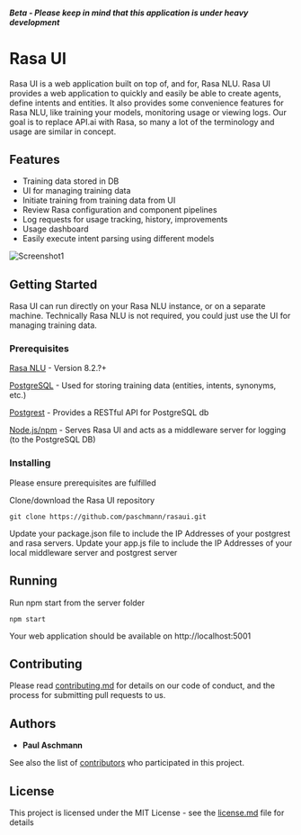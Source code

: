 ##### Beta - Please keep in mind that this application is under heavy development

# Rasa UI

Rasa UI is a web application built on top of, and for, Rasa NLU. Rasa UI provides a web application to quickly and easily be able to create agents, define intents and entities. It also provides some convenience features for Rasa NLU, like training your models, monitoring usage or viewing logs. Our goal is to replace API.ai with Rasa, so many a lot of the terminology and usage are similar in concept.

## Features

- Training data stored in DB
- UI for managing training data
- Initiate training from training data from UI
- Review Rasa configuration and component pipelines
- Log requests for usage tracking, history, improvements
- Usage dashboard
- Easily execute intent parsing using different models

![Screenshot1](https://github.com/paschmann/rasaui/blob/master/resources/rasa_ui_1.png)

## Getting Started

Rasa UI can run directly on your Rasa NLU instance, or on a separate machine. Technically Rasa NLU is not required, you could just use the UI for managing training data.


### Prerequisites

[Rasa NLU](https://github.com/golastmile/rasa_nlu) - Version 8.2.?+

[PostgreSQL](https://www.postgresql.org/) - Used for storing training data (entities, intents, synonyms, etc.)

[Postgrest](https://postgrest.com) - Provides a RESTful API for PostgreSQL db

[Node.js/npm](https://nodejs.org/en/) - Serves Rasa UI and acts as a middleware server for logging (to the PostgreSQL DB)


### Installing

Please ensure prerequisites are fulfilled

Clone/download the Rasa UI repository

```
git clone https://github.com/paschmann/rasaui.git
```

Update your package.json file to include the IP Addresses of your postgrest and rasa servers.
Update your app.js file to include the IP Addresses of your local middleware server and postgrest server

## Running

Run npm start from the server folder

```
npm start
```

Your web application should be available on http://localhost:5001

## Contributing

Please read [contributing.md](https://github.com/paschmann/rasaui/contributing.md) for details on our code of conduct, and the process for submitting pull requests to us.

## Authors

* **Paul Aschmann**

See also the list of [contributors](https://github.com/paschmann/rasaui/contributors) who participated in this project.

## License

This project is licensed under the MIT License - see the [license.md](license.md) file for details
